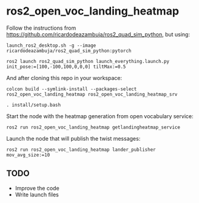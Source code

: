 # ros2_open_voc_landing_heatmap

Follow the instructions from https://github.com/ricardodeazambuja/ros2_quad_sim_python, but using:
```
launch_ros2_desktop.sh -g --image ricardodeazambuja/ros2_quad_sim_python:pytorch
```
```
ros2 launch ros2_quad_sim_python launch_everything.launch.py init_pose:=[100,-100,100,0,0,0] tiltMax:=0.5
```

And after cloning this repo in your workspace:
```
colcon build --symlink-install --packages-select ros2_open_voc_landing_heatmap ros2_open_voc_landing_heatmap_srv
```

```
. install/setup.bash
```

Start the node with the heatmap generation from open vocabulary service:
```
ros2 run ros2_open_voc_landing_heatmap getlandingheatmap_service
```

Launch the node that will publish the twist messages:
```
ros2 run ros2_open_voc_landing_heatmap lander_publisher mov_avg_size:=10
```

## TODO
* Improve the code
* Write launch files